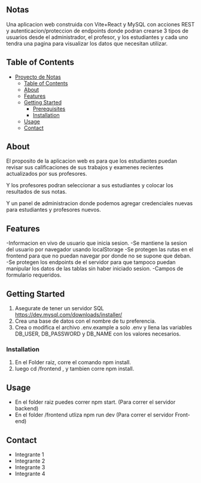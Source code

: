 ## Notas

Una aplicacion web construida con Vite+React y MySQL con acciones REST y autenticacion/proteccion de endpoints donde podran crearse 3 tipos de usuarios desde el administrador, el profesor, y los estudiantes y cada uno tendra una pagina para visualizar los datos que necesitan utilizar.


## Table of Contents

- [Proyecto de Notas](#notas)
  - [Table of Contents](#table-of-contents)
  - [About](#about)
  - [Features](#features)
  - [Getting Started](#getting-started)
    - [Prerequisites](#prerequisites)
    - [Installation](#installation)
  - [Usage](#usage)
  - [Contact](#contact)

## About

El proposito de la aplicacion web es para que los estudiantes puedan revisar sus calificaciones de sus trabajos y examenes recientes actualizados por sus profesores.

Y los profesores podran seleccionar a sus estudiantes y colocar los resultados de sus notas.

Y un panel de administracion donde podemos agregar credenciales nuevas para estudiantes y profesores nuevos.

## Features

-Informacion en vivo de usuario que inicia sesion.
-Se mantiene la sesion del usuario por navegador usando localStorage
-Se protegen las rutas en el frontend para que no puedan navegar por donde no se supone que deban.
-Se protegen los endpoints de el servidor para que tampoco puedan manipular los datos de las tablas sin haber iniciado sesion.
-Campos de formulario requeridos.

## Getting Started

1. Asegurate de tener un servidor SQL https://dev.mysql.com/downloads/installer/
2. Crea una base de datos con el nombre de tu preferencia. 
3. Crea o modifica el archivo .env.example a solo .env y llena las variables DB_USER, DB_PASSWORD y DB_NAME con los valores necesarios.

### Installation

1. En el Folder raiz, corre el comando npm install.
2. luego cd /frontend , y tambien corre npm install.

## Usage

- En el folder raiz puedes correr npm start. (Para correr el servidor backend)
- En el folder /frontend utliza npm run dev (Para correr el servidor Front-end)

## Contact

- Integrante 1
- Integrante 2
- Integrante 3
- Integrante 4